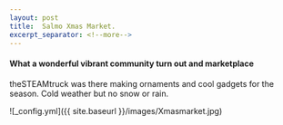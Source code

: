 ```yaml
---
layout: post
title:  Salmo Xmas Market.
excerpt_separator: <!--more-->
---
```


#### What a wonderful vibrant community turn out and marketplace

theSTEAMtruck was there making ornaments and cool gadgets for the season.
Cold weather but no snow or rain.

![_config.yml]({{ site.baseurl }}/images/Xmasmarket.jpg)

